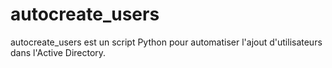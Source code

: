 # autocreate_users

autocreate_users est un script Python pour automatiser l'ajout d'utilisateurs dans l'Active Directory.
